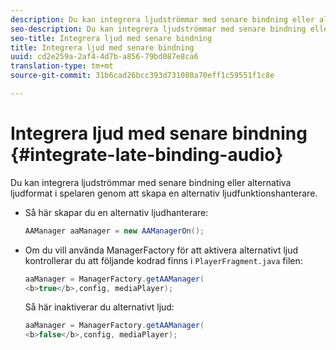 ```yaml
---
description: Du kan integrera ljudströmmar med senare bindning eller alternativa ljudformat i spelaren genom att skapa en alternativ ljudfunktionshanterare.
seo-description: Du kan integrera ljudströmmar med senare bindning eller alternativa ljudformat i spelaren genom att skapa en alternativ ljudfunktionshanterare.
seo-title: Integrera ljud med senare bindning
title: Integrera ljud med senare bindning
uuid: cd2e259a-2af4-4d7b-a856-79bd087e8ca6
translation-type: tm+mt
source-git-commit: 31b6cad26bcc393d731080a70eff1c59551f1c8e

---
```



# Integrera ljud med senare bindning {#integrate-late-binding-audio}

Du kan integrera ljudströmmar med senare bindning eller alternativa ljudformat i spelaren genom att skapa en alternativ ljudfunktionshanterare.

* Så här skapar du en alternativ ljudhanterare:

   ```java
   AAManager aaManager = new AAManagerOn(); 
   ```

* Om du vill använda ManagerFactory för att aktivera alternativt ljud kontrollerar du att följande kodrad finns i `PlayerFragment.java` filen:

   ```java
   aaManager = ManagerFactory.getAAManager( 
   <b>true</b>,config, mediaPlayer);
   ```

   Så här inaktiverar du alternativt ljud:

   ```java
   aaManager = ManagerFactory.getAAManager( 
   <b>false</b>,config, mediaPlayer);
   ```

